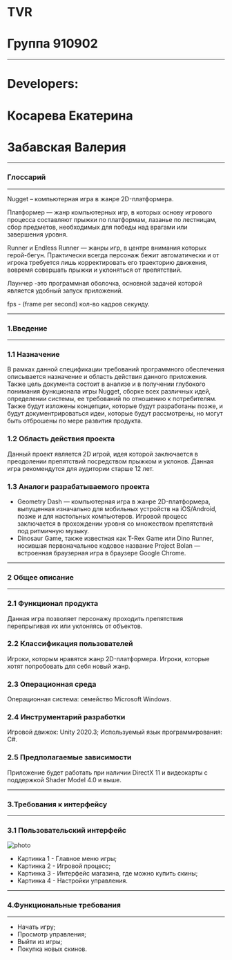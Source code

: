 # TVR
Группа 910902
=====================
***
Developers:
=====================

Косарева Екатерина
=====================
Забавская Валерия
=====================
***
### Глоссарий

***
Nugget –  компьютерная игра в жанре 2D-платформера.

Платформер  — жанр компьютерных игр, в которых основу игрового процесса составляют прыжки по платформам, лазанье по лестницам, сбор предметов, необходимых для победы над врагами или завершения уровня.

Runner и Endless Runner — жанры игр, в центре внимания которых герой-бегун. Практически всегда персонаж бежит автоматически и от игрока требуется лишь корректировать его траекторию движения, вовремя совершать прыжки и уклоняться от препятствий.

Лаунчер -это программная оболочка, основной задачей которой является удобный запуск приложений.

fps - (frame per second) кол-во кадров секунду.
***
### 1.Введение 
***

### 1.1 Назначение 


В рамках данной спецификации требований программного обеспечения описывается назначение и область действия данного приложения. Также цель документа состоит в анализе и в получении глубокого понимания функционала игры Nugget, сборке всех различных идей, определении системы, ее требований по отношению к потребителям. Также будут изложены концепции, которые будут разработаны позже, и будут документрироваться идеи, которые будут рассмотрены, но могут быть отброшены по мере развития продукта.

### 1.2 Область действия проекта

Данный проект является 2D игрой, идея которой заключается в преодолении препятствий посредством прыжком и уклонов.  Данная игра рекомендутся для аудитории старше 12 лет.

### 1.3 Аналоги разрабатываемого проекта

* Geometry Dash — компьютерная игра в жанре 2D-платформера, выпущенная изначально для мобильных устройств на iOS/Android, позже и для настольных компьютеров.  Игровой процесс заключается в прохождении уровня со множеством препятствий под ритмичную музыку.
* Dinosaur Game, также известная как T-Rex Game или Dino Runner, носившая первоначальное кодовое название Project Bolan — встроенная браузерная игра в браузере Google Chrome.
***
### 2 Общее описание

***
### 2.1 Функционал продукта

Данная игра позволяет персонажу проходить препятствия перепрыгивая их или уклоняясь от объектов.

### 2.2 Классификация пользователей

Игроки, которым нравятся жанр 2D-платформера.
Игроки, которые хотят попробовать для себя новый жанр.

### 2.3 Операционная среда

Операционная система: семейство Microsoft Windows.

### 2.4 Инструментарий разработки

Игровой движок: Unity 2020.3;
Используемый язык программирования: C#.

### 2.5 Предполагаемые зависимости

Приложение будет работать при наличии DirectX 11 и видеокарты с поддержкой Shader Model 4.0 и выше.
***
### 3.Требования к интерфейсу
***

### 3.1 Пользовательский интерфейс
![photo](https://user-images.githubusercontent.com/98969829/153667211-37154cb4-c160-4f89-bd91-52d777887e24.png)

* Картинка 1 - Главное меню игры;
* Картинка 2 - Игровой процесс;
* Картинка 3 - Интерфейс магазина, где можно купить скины;
* Картинка 4 - Настройки управления.
***
### 4.Функциональные требования
***
* Начать игру;
* Просмотр управления;
* Выйти из игры;
* Покупка новых скинов.
